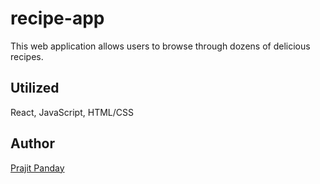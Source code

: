 # recipe-app

This web application allows users  to browse through dozens of delicious recipes.

## Utilized
React, JavaScript, HTML/CSS

## Author
<a href="https://github.com/Prz8"> Prajit Panday </a>


